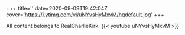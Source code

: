 +++
title=''
date=2020-09-09T19:42:04Z
cover='https://i.ytimg.com/vi/uNYvsHyMxvM/hqdefault.jpg'
+++

All content belongs to RealCharlieKirk.
{{< youtube uNYvsHyMxvM >}}
